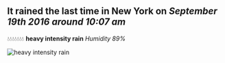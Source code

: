 ## It rained the last time in New York on *September 19th 2016 around 10:07 am*
💧💧💧💧💧💧💧  **heavy intensity rain** *Humidity 89%*

![heavy intensity rain](http://openweathermap.org/img/w/10d.png)
